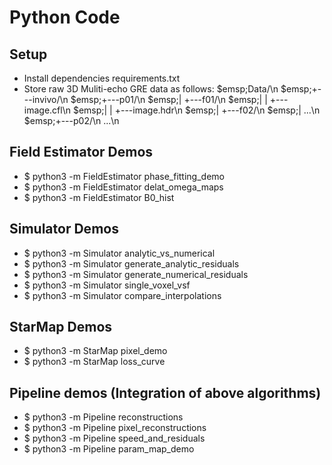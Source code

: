 # Python Code

## Setup

-   Install dependencies requirements.txt
-   Store raw 3D Muliti-echo GRE data as follows:
    $emsp;Data/\n
    $emsp;+---invivo/\n
    $emsp;+---p01/\n
    $emsp;| +---f01/\n
    $emsp;| | +---image.cfl\n
    $emsp;| | +---image.hdr\n
    $emsp;| +---f02/\n
    $emsp;| ...\n
    $emsp;+---p02/\n
    ...\n

## Field Estimator Demos

-   $ python3 -m FieldEstimator phase_fitting_demo
-   $ python3 -m FieldEstimator delat_omega_maps
-   $ python3 -m FieldEstimator B0_hist

## Simulator Demos

-   $ python3 -m Simulator analytic_vs_numerical
-   $ python3 -m Simulator generate_analytic_residuals
-   $ python3 -m Simulator generate_numerical_residuals
-   $ python3 -m Simulator single_voxel_vsf
-   $ python3 -m Simulator compare_interpolations

## StarMap Demos

-   $ python3 -m StarMap pixel_demo
-   $ python3 -m StarMap loss_curve

## Pipeline demos (Integration of above algorithms)

-   $ python3 -m Pipeline reconstructions
-   $ python3 -m Pipeline pixel_reconstructions
-   $ python3 -m Pipeline speed_and_residuals
-   $ python3 -m Pipeline param_map_demo
